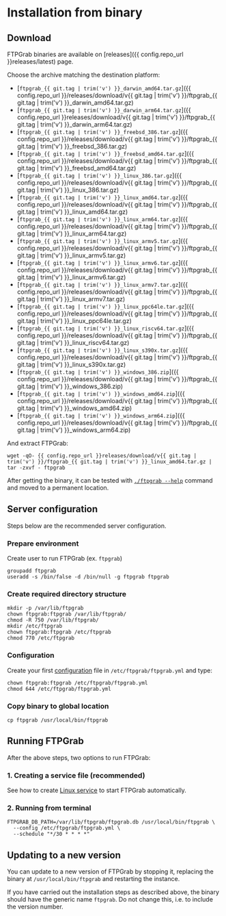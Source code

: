 # Installation from binary

## Download

FTPGrab binaries are available on [releases]({{ config.repo_url }}releases/latest) page.

Choose the archive matching the destination platform:

* [`ftpgrab_{{ git.tag | trim('v') }}_darwin_amd64.tar.gz`]({{ config.repo_url }}/releases/download/v{{ git.tag | trim('v') }}/ftpgrab_{{ git.tag | trim('v') }}_darwin_amd64.tar.gz)
* [`ftpgrab_{{ git.tag | trim('v') }}_darwin_arm64.tar.gz`]({{ config.repo_url }}releases/download/v{{ git.tag | trim('v') }}/ftpgrab_{{ git.tag | trim('v') }}_darwin_arm64.tar.gz)
* [`ftpgrab_{{ git.tag | trim('v') }}_freebsd_386.tar.gz`]({{ config.repo_url }}/releases/download/v{{ git.tag | trim('v') }}/ftpgrab_{{ git.tag | trim('v') }}_freebsd_386.tar.gz)
* [`ftpgrab_{{ git.tag | trim('v') }}_freebsd_amd64.tar.gz`]({{ config.repo_url }}/releases/download/v{{ git.tag | trim('v') }}/ftpgrab_{{ git.tag | trim('v') }}_freebsd_amd64.tar.gz)
* [`ftpgrab_{{ git.tag | trim('v') }}_linux_386.tar.gz`]({{ config.repo_url }}/releases/download/v{{ git.tag | trim('v') }}/ftpgrab_{{ git.tag | trim('v') }}_linux_386.tar.gz)
* [`ftpgrab_{{ git.tag | trim('v') }}_linux_amd64.tar.gz`]({{ config.repo_url }}/releases/download/v{{ git.tag | trim('v') }}/ftpgrab_{{ git.tag | trim('v') }}_linux_amd64.tar.gz)
* [`ftpgrab_{{ git.tag | trim('v') }}_linux_arm64.tar.gz`]({{ config.repo_url }}/releases/download/v{{ git.tag | trim('v') }}/ftpgrab_{{ git.tag | trim('v') }}_linux_arm64.tar.gz)
* [`ftpgrab_{{ git.tag | trim('v') }}_linux_armv5.tar.gz`]({{ config.repo_url }}/releases/download/v{{ git.tag | trim('v') }}/ftpgrab_{{ git.tag | trim('v') }}_linux_armv5.tar.gz)
* [`ftpgrab_{{ git.tag | trim('v') }}_linux_armv6.tar.gz`]({{ config.repo_url }}/releases/download/v{{ git.tag | trim('v') }}/ftpgrab_{{ git.tag | trim('v') }}_linux_armv6.tar.gz)
* [`ftpgrab_{{ git.tag | trim('v') }}_linux_armv7.tar.gz`]({{ config.repo_url }}/releases/download/v{{ git.tag | trim('v') }}/ftpgrab_{{ git.tag | trim('v') }}_linux_armv7.tar.gz)
* [`ftpgrab_{{ git.tag | trim('v') }}_linux_ppc64le.tar.gz`]({{ config.repo_url }}/releases/download/v{{ git.tag | trim('v') }}/ftpgrab_{{ git.tag | trim('v') }}_linux_ppc64le.tar.gz)
* [`ftpgrab_{{ git.tag | trim('v') }}_linux_riscv64.tar.gz`]({{ config.repo_url }}/releases/download/v{{ git.tag | trim('v') }}/ftpgrab_{{ git.tag | trim('v') }}_linux_riscv64.tar.gz)
* [`ftpgrab_{{ git.tag | trim('v') }}_linux_s390x.tar.gz`]({{ config.repo_url }}/releases/download/v{{ git.tag | trim('v') }}/ftpgrab_{{ git.tag | trim('v') }}_linux_s390x.tar.gz)
* [`ftpgrab_{{ git.tag | trim('v') }}_windows_386.zip`]({{ config.repo_url }}/releases/download/v{{ git.tag | trim('v') }}/ftpgrab_{{ git.tag | trim('v') }}_windows_386.zip)
* [`ftpgrab_{{ git.tag | trim('v') }}_windows_amd64.zip`]({{ config.repo_url }}/releases/download/v{{ git.tag | trim('v') }}/ftpgrab_{{ git.tag | trim('v') }}_windows_amd64.zip)
* [`ftpgrab_{{ git.tag | trim('v') }}_windows_arm64.zip`]({{ config.repo_url }}/releases/download/v{{ git.tag | trim('v') }}/ftpgrab_{{ git.tag | trim('v') }}_windows_arm64.zip)

And extract FTPGrab:

```shell
wget -qO- {{ config.repo_url }}releases/download/v{{ git.tag | trim('v') }}/ftpgrab_{{ git.tag | trim('v') }}_linux_amd64.tar.gz | tar -zxvf - ftpgrab
```

After getting the binary, it can be tested with [`./ftpgrab --help`](../usage/cli.md) command and moved to a permanent
location.

## Server configuration

Steps below are the recommended server configuration.

### Prepare environment

Create user to run FTPGrab (ex. `ftpgrab`)

```shell
groupadd ftpgrab
useradd -s /bin/false -d /bin/null -g ftpgrab ftpgrab
```

### Create required directory structure

```shell
mkdir -p /var/lib/ftpgrab
chown ftpgrab:ftpgrab /var/lib/ftpgrab/
chmod -R 750 /var/lib/ftpgrab/
mkdir /etc/ftpgrab
chown ftpgrab:ftpgrab /etc/ftpgrab
chmod 770 /etc/ftpgrab
```

### Configuration

Create your first [configuration](../config/index.md) file in `/etc/ftpgrab/ftpgrab.yml` and type:

```shell
chown ftpgrab:ftpgrab /etc/ftpgrab/ftpgrab.yml
chmod 644 /etc/ftpgrab/ftpgrab.yml
```

### Copy binary to global location

```shell
cp ftpgrab /usr/local/bin/ftpgrab
```

## Running FTPGrab

After the above steps, two options to run FTPGrab:

### 1. Creating a service file (recommended)

See how to create [Linux service](linux-service.md) to start FTPGrab automatically.

### 2. Running from terminal

```shell
FTPGRAB_DB_PATH=/var/lib/ftpgrab/ftpgrab.db /usr/local/bin/ftpgrab \
  --config /etc/ftpgrab/ftpgrab.yml \
  --schedule "*/30 * * * *"
```

## Updating to a new version

You can update to a new version of FTPGrab by stopping it, replacing the binary at `/usr/local/bin/ftpgrab` and
restarting the instance.

If you have carried out the installation steps as described above, the binary should have the generic name `ftpgrab`.
Do not change this, i.e. to include the version number.
